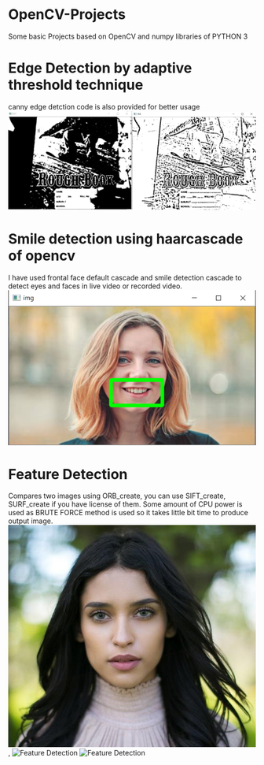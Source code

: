 # OpenCV-Projects
Some basic Projects based on OpenCV and numpy libraries of PYTHON 3
# Edge Detection by adaptive threshold technique
canny edge detction code is also provided for better usage
![Edge Detection](canny.PNG)

# Smile detection using haarcascade of opencv
I have used frontal face default cascade and smile detection cascade to detect eyes and faces in live video or recorded video.
![Smile Detection](smile.PNG)

# Feature Detection
Compares two images using ORB_create, you can use SIFT_create, SURF_create if you have license of them. Some amount of CPU power is used as BRUTE FORCE method is used so it takes little bit time to produce output image.
![Feature Detection](12.jpg), ![Feature Detection](11.jpg)
![Feature Detection](output.jpg)
